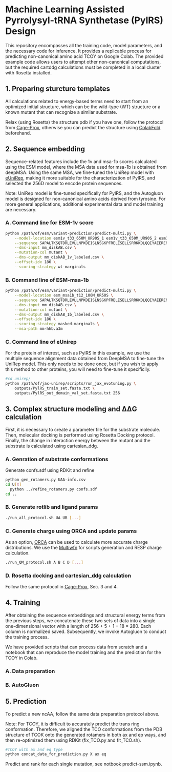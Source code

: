 # Machine Learning Assisted Pyrrolysyl-tRNA Synthetase (PylRS) Design

This repository encompasses all the training code, model parameters, and the necessary code for inference. It provides a replicable process for predicting non-canonical amino acid TCOY on Google Colab. The provided example code allows users to attempt other non-canonical computations, but the required cartddg calculations must be completed in a local cluster with Rosetta installed.

## 1. Preparing sturcture templates

All calculations related to energy-based terms need to start from an optimized initial structure, which can be the wild-type (WT) structure or a known mutant that can recognize a similar substrate.

Relax (using Rosetta) the structure pdb if you have one, follow the protocol from [Cage-Prox](https://github.com/wendao/Cage-Prox), otherwise you can predict the structure using [ColabFold](https://github.com/sokrypton/ColabFold) beforehand.

## 2. Sequence embedding

Sequence-related features include the 1v and msa-1b scores calculated using the ESM model, where the MSA data used for msa-1b is obtained from deepMSA. Using the same MSA, we fine-tuned the UniRep model with [eUniRep](https://github.com/wendao/jax-unirep), making it more suitable for the characterization of PylRS, and selected the 256D model to encode protein sequences.

Note: UniRep model is fine-tuned specifically for PylRS, and the Autogluon model is designed for non-canonical amino acids derived from tyrosine. For more general applications, additional experimental data and model training are necessary.

### A. Command line for ESM-1v score

```bash
python /path/of/esm/variant-prediction/predict-multi.py \
    --model-location esm1v_t33_650M_UR90S_1 esm1v_t33_650M_UR90S_2 esm1v_t33_650M_UR90S_3 esm1v_t33_650M_UR90S_4 esm1v_t33_650M_UR90S_5 \
    --sequence SAPALTKSQTDRLEVLLNPKDEISLNSGKPFRELESELLSRRKKDLQQIYAEERENYLGKLEREITRFFVDRGFLEIKSPILIPLEYIERMGIDNDTELSKQIFRVDKNFCLRPMLAPNLYNYLRKLDRALPDPIKIFEIGPCYRKESDGKEHLEEFTMLNFCQMGSGCTRENLESIITDFLNHLGIDFKIVGDSCMVYGDTLDVMHGDLELSSAVVGPIPLDREWGIDKPWIGAGFGLERLLKVKHDFKNIKRAARSESYYNGISTNL \
    --dms-input mm_diskAB.csv \
    --mutation-col mutant \
    --dms-output mm_diskAB_1v_labeled.csv \
    --offset-idx 186 \
    --scoring-strategy wt-marginals
```

### B. Command line of ESM-msa-1b

```bash
python /path/of/esm/variant-prediction/predict-multi.py \
    --model-location esm_msa1b_t12_100M_UR50S \
    --sequence SAPALTKSQTDRLEVLLNPKDEISLNSGKPFRELESELLSRRKKDLQQIYAEERENYLGKLEREITRFFVDRGFLEIKSPILIPLEYIERMGIDNDTELSKQIFRVDKNFCLRPMLAPNLYNYLRKLDRALPDPIKIFEIGPCYRKESDGKEHLEEFTMLNFCQMGSGCTRENLESIITDFLNHLGIDFKIVGDSCMVYGDTLDVMHGDLELSSAVVGPIPLDREWGIDKPWIGAGFGLERLLKVKHDFKNIKRAARSESYYNGISTNL \
    --dms-input mm_diskAB.csv \
    --mutation-col mutant \
    --dms-output mm_diskAB_1b_labeled.csv \
    --offset-idx 186 \
    --scoring-strategy masked-marginals \
    --msa-path mm-hhb.a3m
```

### C. Command line of eUnirep
For the protein of interest, such as PylRS in this example, we use the multiple sequence alignment data obtained from DeepMSA to fine-tune the UniRep model. This only needs to be done once, but if you wish to apply this method to other proteins, you will need to fine-tune it specificlly.

```bash
#cd unirep/
python /path/of/jax-unirep/scripts/run_jax_evotuning.py \
    outputs/PylRS_train_set.fasta.txt \
    outputs/PylRS_out_domain_val_set.fasta.txt 256
```

## 3. Complex structure modeling and ΔΔG calculation

First, it is necessary to create a parameter file for the substrate molecule. Then, molecular docking is performed using Rosetta Docking protocol. Finally, the change in interaction energy between the mutant and the substrate is calculated using cartesian_ddg.

### A. Genration of substrate conformations
Generate confs.sdf using RDKit and refine
```bash
python gen_rotamers.py UAA-info.csv
cd U[X]
  python ../refine_rotamers.py confs.sdf
cd ..

```

### B. Generate rotlib and ligand params
```bash
./run_all_protocol.sh UA UB [...]
```

### C. Generate charge using ORCA and update params
As an option, [ORCA](https://www.faccts.de/orca/) can be used to calculate more accurate charge distributions. We use the [Multiwfn](http://sobereva.com/multiwfn/) for scripts generation and RESP charge calculation.

```bash
./run_QM_protocol.sh A B C D [...]
```

### D. Rosetta docking and cartesian_ddg calculation

Follow the same protocol in [Cage-Prox](https://github.com/wendao/Cage-Prox), Sec. 3 and 4.

## 4. Training

After obtaining the sequence embeddings and structural energy terms from the previous steps, we concatenate these two sets of data into a single one-dimensional vector with a length of 256 + 5 + 1 + 18 = 280. Each column is normalized saved. Subsequently, we invoke Autogluon to conduct the training process. 

We have provided scripts that can process data from scratch and a notebook that can reproduce the model training and the prediction for the TCOY in Colab.

### A. Data preparation

### B. AutoGluon

## 5. Prediction

To predict a new ncAA, follow the same data preparation protocol above.

Note: For TCOY, it is difficult to accurately predict the trans ring conformation. Therefore, we aligned the TCO conformations from the PDB structure of TCOK onto the generated rotamers in both ax and ep ways, and then re-optimized them using RDKit (fix_TCO.py and fit_TCO.sh).

```bash
#TCOY with ax and eq type
python concat_data_for_prediction.py X ax eq
```

Predict and rank for each single mutation, see notbook predict-ssm.ipynb.

